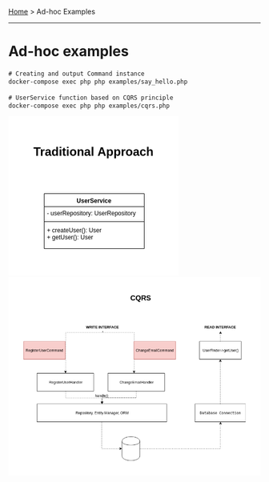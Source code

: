 [Home](../README.md) > Ad-hoc Examples

---

# Ad-hoc examples

```
# Creating and output Command instance
docker-compose exec php php examples/say_hello.php

# UserService function based on CQRS principle
docker-compose exec php php examples/cqrs.php 
```


![alt text](./resources/tapproach.png "Traditional Approach")
![alt text](./resources/cqrs.png "CQRS Example")